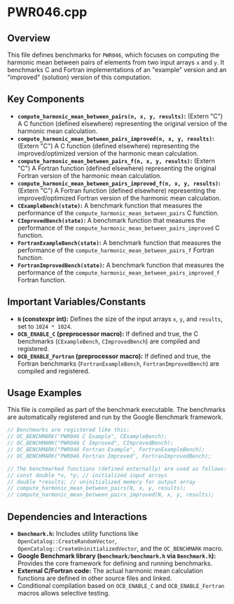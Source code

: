 # PWR046.cpp

## Overview

This file defines benchmarks for `PWR046`, which focuses on computing the harmonic mean between pairs of elements from two input arrays `x` and `y`. It benchmarks C and Fortran implementations of an "example" version and an "improved" (solution) version of this computation.

## Key Components

*   **`compute_harmonic_mean_between_pairs(n, x, y, results)`:** (Extern "C") A C function (defined elsewhere) representing the original version of the harmonic mean calculation.
*   **`compute_harmonic_mean_between_pairs_improved(n, x, y, results)`:** (Extern "C") A C function (defined elsewhere) representing the improved/optimized version of the harmonic mean calculation.
*   **`compute_harmonic_mean_between_pairs_f(n, x, y, results)`:** (Extern "C") A Fortran function (defined elsewhere) representing the original Fortran version of the harmonic mean calculation.
*   **`compute_harmonic_mean_between_pairs_improved_f(n, x, y, results)`:** (Extern "C") A Fortran function (defined elsewhere) representing the improved/optimized Fortran version of the harmonic mean calculation.
*   **`CExampleBench(state)`:** A benchmark function that measures the performance of the `compute_harmonic_mean_between_pairs` C function.
*   **`CImprovedBench(state)`:** A benchmark function that measures the performance of the `compute_harmonic_mean_between_pairs_improved` C function.
*   **`FortranExampleBench(state)`:** A benchmark function that measures the performance of the `compute_harmonic_mean_between_pairs_f` Fortran function.
*   **`FortranImprovedBench(state)`:** A benchmark function that measures the performance of the `compute_harmonic_mean_between_pairs_improved_f` Fortran function.

## Important Variables/Constants

*   **`N` (constexpr int):** Defines the size of the input arrays `x`, `y`, and `results`, set to `1024 * 1024`.
*   **`OCB_ENABLE_C` (preprocessor macro):** If defined and true, the C benchmarks (`CExampleBench`, `CImprovedBench`) are compiled and registered.
*   **`OCB_ENABLE_Fortran` (preprocessor macro):** If defined and true, the Fortran benchmarks (`FortranExampleBench`, `FortranImprovedBench`) are compiled and registered.

## Usage Examples

This file is compiled as part of the benchmark executable. The benchmarks are automatically registered and run by the Google Benchmark framework.

```cpp
// Benchmarks are registered like this:
// OC_BENCHMARK("PWR046 C Example", CExampleBench);
// OC_BENCHMARK("PWR046 C Improved", CImprovedBench);
// OC_BENCHMARK("PWR046 Fortran Example", FortranExampleBench);
// OC_BENCHMARK("PWR046 Fortran Improved", FortranImprovedBench);

// The benchmarked functions (defined externally) are used as follows:
// const double *x, *y; // initialized input arrays
// double *results; // uninitialized memory for output array
// compute_harmonic_mean_between_pairs(N, x, y, results);
// compute_harmonic_mean_between_pairs_improved(N, x, y, results);
```

## Dependencies and Interactions

*   **`Benchmark.h`:** Includes utility functions like `OpenCatalog::CreateRandomVector`, `OpenCatalog::CreateUninitializedVector`, and the `OC_BENCHMARK` macro.
*   **Google Benchmark library (`benchmark/benchmark.h` via `Benchmark.h`):** Provides the core framework for defining and running benchmarks.
*   **External C/Fortran code:** The actual harmonic mean calculation functions are defined in other source files and linked.
*   Conditional compilation based on `OCB_ENABLE_C` and `OCB_ENABLE_Fortran` macros allows selective testing.
```
